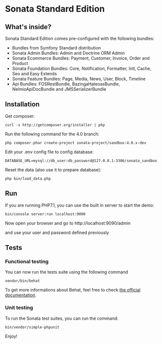 Sonata Standard Edition
=======================

What's inside?
--------------

Sonata Standard Edition comes pre-configured with the following bundles:

* Bundles from Symfony Standard distribution
* Sonata Admin Bundles: Admin and Doctrine ORM Admin
* Sonata Ecommerce Bundles: Payment, Customer, Invoice, Order and Product
* Sonata Foundation Bundles: Core, Notification, Formatter, Intl, Cache, Seo and Easy Extends
* Sonata Feature Bundles: Page, Media, News, User, Block, Timeline
* Api Bundles: FOSRestBundle, BazingaHateoasBundle, NelmioApiDocBundle and JMSSerializerBundle

Installation
------------------

Get composer:

    curl -s http://getcomposer.org/installer | php

Run the following command for the 4.0 branch:

    php composer.phar create-project sonata-project/sandbox:4.0.x-dev
    
Edit your .env config file to config database:

    DATABASE_URL=mysql://db_user:db_password@127.0.0.1:3306/sonata_sandbox
    
Reset the data (also use it to prepare database):

    php bin/load_data.php
    

Run
---

If you are running PHP7.1, you can use the built in server to start the demo:

    bin/console server:run localhost:9090

Now open your browser and go to http://localhost:9090/admin

and use your user and password defined previously

Tests
-----

### Functional testing

You can now run the tests suite using the following command

    vendor/bin/behat

To get more informations about Behat, feel free to check [the official documentation][link_behat].


### Unit testing

To run the Sonata test suites, you can run the command:

    bin/vendor/simple-phpunit

Enjoy!

[link_behat]: http://docs.behat.org "the official Behat documentation"
